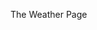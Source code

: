 The Weather Page

<!-- ![Image of my weather app](https://octodex.github.com/images/yaktocat.png) -->
